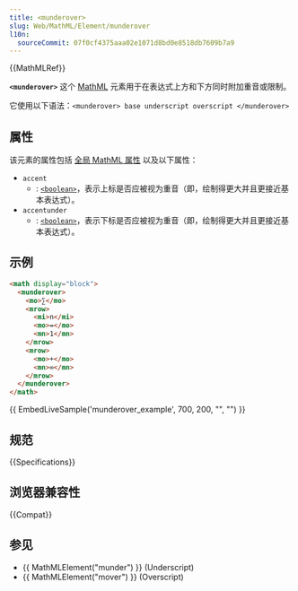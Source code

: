 ```yaml
---
title: <munderover>
slug: Web/MathML/Element/munderover
l10n:
  sourceCommit: 07f0cf4375aaa02e1071d8bd0e8518db7609b7a9
---
```


{{MathMLRef}}

**`<munderover>`** 这个 [MathML](/zh-CN/docs/Web/MathML) 元素用于在表达式上方和下方同时附加重音或限制。

它使用以下语法：`<munderover> base underscript overscript </munderover>`

## 属性

该元素的属性包括 [全局 MathML 属性](/zh-CN/docs/Web/MathML/Global_attributes) 以及以下属性：

- `accent`
  - : [`<boolean>`](/zh-CN/docs/Web/MathML/Values#mathml-specific_types)，表示上标是否应被视为重音（即，绘制得更大并且更接近基本表达式）。
- `accentunder`
    - : [`<boolean>`](/zh-CN/docs/Web/MathML/Values#mathml-specific_types)，表示下标是否应被视为重音（即，绘制得更大并且更接近基本表达式）。

## 示例

```html
<math display="block">
  <munderover>
    <mo>∑</mo>
    <mrow>
      <mi>n</mi>
      <mo>=</mo>
      <mn>1</mn>
    </mrow>
    <mrow>
      <mo>+</mo>
      <mn>∞</mn>
    </mrow>
  </munderover>
</math>
```

{{ EmbedLiveSample('munderover_example', 700, 200, "", "") }}

## 规范

{{Specifications}}

## 浏览器兼容性

{{Compat}}

## 参见

- {{ MathMLElement("munder") }} (Underscript)
- {{ MathMLElement("mover") }} (Overscript)
